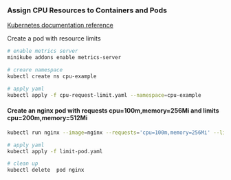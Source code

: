 ### Assign CPU Resources to Containers and Pods

[Kubernetes documentation reference](https://kubernetes.io/docs/tasks/configure-pod-container/assign-cpu-resource/)

Create a pod with resource limits
```bash
# enable metrics server
minikube addons enable metrics-server

# creare namespace
kubectl create ns cpu-example

# apply yaml
kubectl apply -f cpu-request-limit.yaml --namespace=cpu-example
```
#### Create an nginx pod with requests cpu=100m,memory=256Mi and limits cpu=200m,memory=512Mi
```bash
kubectl run nginx --image=nginx --requests='cpu=100m,memory=256Mi' --limits='cpu=200m,memory=512Mi' --dry-run=client --restart=Never -o yaml > limit-pod.yaml

# apply yaml
kubectl apply -f limit-pod.yaml

# clean up
kubectl delete  pod nginx
```